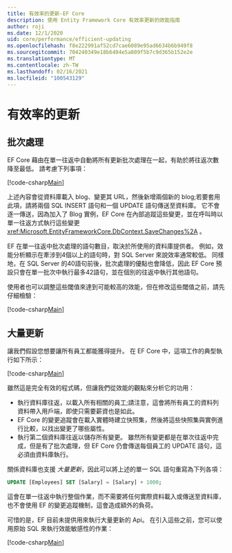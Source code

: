```yaml
---
title: 有效率的更新-EF Core
description: 使用 Entity Framework Core 有效率更新的效能指南
author: roji
ms.date: 12/1/2020
uid: core/performance/efficient-updating
ms.openlocfilehash: f8e222991af52cd7cae6089e95ad6634b6b949f8
ms.sourcegitcommit: 704240349e18b6404e5a809f5b7c9d365b152e2e
ms.translationtype: MT
ms.contentlocale: zh-TW
ms.lasthandoff: 02/16/2021
ms.locfileid: "100543129"
---
```

# <a name="efficient-updating"></a>有效率的更新

## <a name="batching"></a>批次處理

EF Core 藉由在單一往返中自動將所有更新批次處理在一起，有助於將往返次數降至最低。 請考慮下列事項：

[!code-csharp[Main](../../../samples/core/Performance/Program.cs#SaveChangesBatching)]

上述內容會從資料庫載入 blog、變更其 URL，然後新增兩個新的 blog;若要套用此項，請將兩個 SQL INSERT 語句和一個 UPDATE 語句傳送至資料庫。 它不會逐一傳送，因為加入了 Blog 實例，EF Core 在內部追蹤這些變更，並在呼叫時以單一往返方式執行這些變更 <xref:Microsoft.EntityFrameworkCore.DbContext.SaveChanges%2A> 。

EF 在單一往返中批次處理的語句數目，取決於所使用的資料庫提供者。 例如，效能分析顯示在牽涉到4個以上的語句時，對 SQL Server 來說效率通常較低。 同樣地，在 SQL Server 的40語句前後，批次處理的優點也會降低，因此 EF Core 預設只會在單一批次中執行最多42語句，並在個別的往返中執行其他語句。

使用者也可以調整這些閾值來達到可能較高的效能，但在修改這些閾值之前，請先仔細檢驗：

[!code-csharp[Main](../../../samples/core/Performance/BatchTweakingContext.cs#BatchTweaking)]

## <a name="bulk-updates"></a>大量更新

讓我們假設您想要讓所有員工都能獲得提升。 在 EF Core 中，這項工作的典型執行如下所示：

[!code-csharp[Main](../../../samples/core/Performance/Program.cs#UpdateWithoutBulk)]

雖然這是完全有效的程式碼，但讓我們從效能的觀點來分析它的功用：

* 執行資料庫往返，以載入所有相關的員工;請注意，這會將所有員工的資料列資料帶入用戶端，即使只需要薪資也是如此。
* EF Core 的變更追蹤會在載入實體時建立快照集，然後將這些快照集與實例進行比較，以找出變更了哪些屬性。
* 執行第二個資料庫往返以儲存所有變更。 雖然所有變更都是在單次往返中完成，但是有了批次處理，但 EF Core 仍會傳送每個員工的 UPDATE 語句，這必須由資料庫執行。

關係資料庫也支援 *大量更新*，因此可以將上述的單一 SQL 語句重寫為下列各項：

```sql
UPDATE [Employees] SET [Salary] = [Salary] + 1000;
```

這會在單一往返中執行整個作業，而不需要將任何實際資料載入或傳送至資料庫，也不會使用 EF 的變更追蹤機制，這會造成額外的負荷。

可惜的是，EF 目前未提供用來執行大量更新的 Api。 在引入這些之前，您可以使用原始 SQL 來執行效能敏感性的作業：

[!code-csharp[Main](../../../samples/core/Performance/Program.cs#UpdateWithBulk)]
